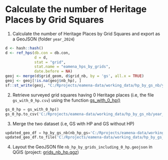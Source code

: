 # Calculate the number of Heritage Places by Grid Squares

1. Calculate the number of Heritage Places by Grid Squares and export as a GeoJSON (folder `year_2024`)

```R
d <- hash::hash()
d <- ref_hps(db.con = db.con,
             d = d,
             stat = "grid",
             stat.name = "eamena_hps_by_grids",
             date.before = NA)
geoj <- merge(d$grid_geom, d$grid_nb, by = 'gs', all.x = TRUE)
geoj <- geoj[!is.na(geoj$nb_hp), ]
sf::st_write(geoj, "C:/Rprojects/eamena-data/working_data/hp_by_gs_nb/year_2024/nb_hp_by_grids.geojson", driver = "GeoJSON")
```

2. Retrieve surveyed grid squares having 0 Heritage places (i.e, the file `gs_with_0_hp.csv`) using the function [gs_with_0_hp()](https://github.com/eamena-project/eamena-functions/blob/c4069cf8063c9aa406becfd58cfb535745c3d8a9/business_data.py#L232)

```py
gs_0_hp = gs_with_0_hp()
gs_0_hp.to_csv('C:/Rprojects/eamena-data/working_data/hp_by_gs_nb/year_2024/gs_with_0_hp.csv', index=False)
```

3. Merge the two dataset (i.e, GS with HP and GS without HP)

```py
updated_geo_df = hp_by_gs_nb(nb_hp_gs='C:/Rprojects/eamena-data/working_data/hp_by_gs_nb/year_2024/nb_hp_by_grids.geojson', gs_with_0_hp='C:/Rprojects/eamena-data/working_data/hp_by_gs_nb/year_2024/gs_with_0_hp.csv',  verbose=True)
updated_geo_df.to_file('C:/Rprojects/eamena-data/working_data/hp_by_gs_nb/year_2024/nb_hp_by_grids_including_0_hp.geojson', driver='GeoJSON')
```

4. Layout the GeoJSON file `nb_hp_by_grids_including_0_hp.geojson` in QGIS (project: [grids_nb_hp.qgz]())
